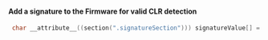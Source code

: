 #### Add a signature to the Firmware for valid CLR detection

```C
 char __attribute__((section(".signatureSection"))) signatureValue[] = {'n', 'a', 'n', 'o' , 'C' ,'L', 'R' , '_' };
```


